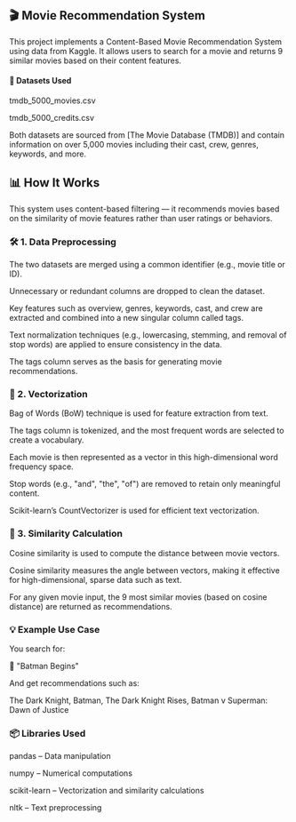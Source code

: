 ## 🎬 Movie Recommendation System
This project implements a Content-Based Movie Recommendation System using data from Kaggle. It allows users to search for a movie and returns 9 similar movies based on their content features.

#### 📁 Datasets Used
tmdb_5000_movies.csv

tmdb_5000_credits.csv

Both datasets are sourced from [The Movie Database (TMDB)] and contain information on over 5,000 movies including their cast, crew, genres, keywords, and more. 

## 📊 How It Works
This system uses content-based filtering — it recommends movies based on the similarity of movie features rather than user ratings or behaviors.

### 🛠️ 1. Data Preprocessing
The two datasets are merged using a common identifier (e.g., movie title or ID).

Unnecessary or redundant columns are dropped to clean the dataset.

Key features such as overview, genres, keywords, cast, and crew are extracted and combined into a new singular column called tags.

Text normalization techniques (e.g., lowercasing, stemming, and removal of stop words) are applied to ensure consistency in the data.

The tags column serves as the basis for generating movie recommendations.

### 🧠 2. Vectorization
Bag of Words (BoW) technique is used for feature extraction from text.

The tags column is tokenized, and the most frequent words are selected to create a vocabulary.

Each movie is then represented as a vector in this high-dimensional word frequency space.

Stop words (e.g., "and", "the", "of") are removed to retain only meaningful content.

Scikit-learn’s CountVectorizer is used for efficient text vectorization.

### 📐 3. Similarity Calculation
Cosine similarity is used to compute the distance between movie vectors.

Cosine similarity measures the angle between vectors, making it effective for high-dimensional, sparse data such as text.

For any given movie input, the 9 most similar movies (based on cosine distance) are returned as recommendations.

### 💡 Example Use Case
You search for:

🎥 "Batman Begins"

And get recommendations such as:

The Dark Knight, Batman, The Dark Knight Rises, Batman v Superman: Dawn of Justice

### 📦 Libraries Used
pandas – Data manipulation

numpy – Numerical computations

scikit-learn – Vectorization and similarity calculations

nltk – Text preprocessing 
